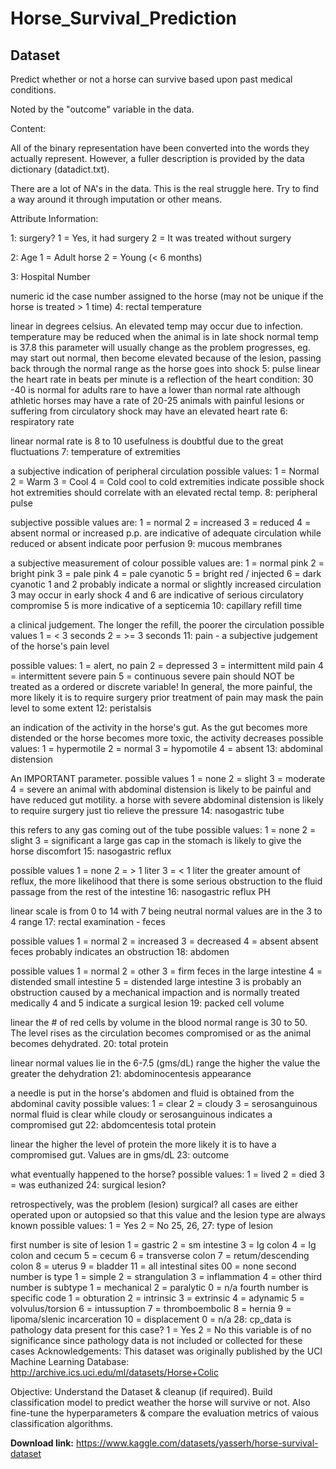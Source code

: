 # Horse_Survival_Prediction

## Dataset

Predict whether or not a horse can survive based upon past medical conditions.

Noted by the "outcome" variable in the data.

Content:

All of the binary representation have been converted into the words they actually represent. However, a fuller description is provided by the data dictionary (datadict.txt).

There are a lot of NA's in the data. This is the real struggle here. Try to find a way around it through imputation or other means.

Attribute Information:

1: surgery?
1 = Yes, it had surgery
2 = It was treated without surgery

2: Age
1 = Adult horse
2 = Young (< 6 months)

3: Hospital Number

numeric id
the case number assigned to the horse (may not be unique if the horse is treated > 1 time)
4: rectal temperature

linear
in degrees celsius.
An elevated temp may occur due to infection.
temperature may be reduced when the animal is in late shock
normal temp is 37.8
this parameter will usually change as the problem progresses, eg. may start out normal, then become elevated because of the lesion, passing back through the normal range as the horse goes into shock
5: pulse
linear
the heart rate in beats per minute
is a reflection of the heart condition: 30 -40 is normal for adults
rare to have a lower than normal rate although athletic horses may have a rate of 20-25
animals with painful lesions or suffering from circulatory shock may have an elevated heart rate
6: respiratory rate

linear
normal rate is 8 to 10
usefulness is doubtful due to the great fluctuations
7: temperature of extremities

a subjective indication of peripheral circulation
possible values:
1 = Normal
2 = Warm
3 = Cool
4 = Cold
cool to cold extremities indicate possible shock
hot extremities should correlate with an elevated rectal temp.
8: peripheral pulse

subjective
possible values are:
1 = normal
2 = increased
3 = reduced
4 = absent
normal or increased p.p. are indicative of adequate circulation while reduced or absent indicate poor perfusion
9: mucous membranes

a subjective measurement of colour
possible values are:
1 = normal pink
2 = bright pink
3 = pale pink
4 = pale cyanotic
5 = bright red / injected
6 = dark cyanotic
1 and 2 probably indicate a normal or slightly increased circulation
3 may occur in early shock
4 and 6 are indicative of serious circulatory compromise
5 is more indicative of a septicemia
10: capillary refill time

a clinical judgement. The longer the refill, the poorer the circulation
possible values
1 = < 3 seconds 2 = >= 3 seconds
11: pain - a subjective judgement of the horse's pain level

possible values:
1 = alert, no pain
2 = depressed
3 = intermittent mild pain
4 = intermittent severe pain
5 = continuous severe pain
should NOT be treated as a ordered or discrete variable!
In general, the more painful, the more likely it is to require surgery
prior treatment of pain may mask the pain level to some extent
12: peristalsis

an indication of the activity in the horse's gut. As the gut becomes more distended or the horse becomes more toxic, the activity decreases
possible values:
1 = hypermotile
2 = normal
3 = hypomotile
4 = absent
13: abdominal distension

An IMPORTANT parameter.
possible values
1 = none
2 = slight
3 = moderate
4 = severe
an animal with abdominal distension is likely to be painful and have reduced gut motility.
a horse with severe abdominal distension is likely to require surgery just tio relieve the pressure
14: nasogastric tube

this refers to any gas coming out of the tube
possible values:
1 = none
2 = slight
3 = significant
a large gas cap in the stomach is likely to give the horse discomfort
15: nasogastric reflux

possible values
1 = none
2 = > 1 liter
3 = < 1 liter
the greater amount of reflux, the more likelihood that there is some serious obstruction to the fluid passage from the rest of the intestine
16: nasogastric reflux PH

linear
scale is from 0 to 14 with 7 being neutral
normal values are in the 3 to 4 range
17: rectal examination - feces

possible values
1 = normal
2 = increased
3 = decreased
4 = absent
absent feces probably indicates an obstruction
18: abdomen

possible values
1 = normal
2 = other
3 = firm feces in the large intestine
4 = distended small intestine
5 = distended large intestine
3 is probably an obstruction caused by a mechanical impaction and is normally treated medically
4 and 5 indicate a surgical lesion
19: packed cell volume

linear
the # of red cells by volume in the blood
normal range is 30 to 50. The level rises as the circulation becomes compromised or as the animal becomes dehydrated.
20: total protein

linear
normal values lie in the 6-7.5 (gms/dL) range
the higher the value the greater the dehydration
21: abdominocentesis appearance

a needle is put in the horse's abdomen and fluid is obtained from
the abdominal cavity
possible values:
1 = clear
2 = cloudy
3 = serosanguinous
normal fluid is clear while cloudy or serosanguinous indicates a compromised gut
22: abdomcentesis total protein

linear
the higher the level of protein the more likely it is to have a compromised gut. Values are in gms/dL
23: outcome

what eventually happened to the horse?
possible values:
1 = lived
2 = died
3 = was euthanized
24: surgical lesion?

retrospectively, was the problem (lesion) surgical?
all cases are either operated upon or autopsied so that this value and the lesion type are always known
possible values:
1 = Yes
2 = No
25, 26, 27: type of lesion

first number is site of lesion
1 = gastric
2 = sm intestine
3 = lg colon
4 = lg colon and cecum
5 = cecum
6 = transverse colon
7 = retum/descending colon
8 = uterus
9 = bladder
11 = all intestinal sites
00 = none
second number is type
1 = simple
2 = strangulation
3 = inflammation
4 = other
third number is subtype
1 = mechanical
2 = paralytic
0 = n/a
fourth number is specific code
1 = obturation
2 = intrinsic
3 = extrinsic
4 = adynamic
5 = volvulus/torsion
6 = intussuption
7 = thromboembolic
8 = hernia
9 = lipoma/slenic incarceration
10 = displacement
0 = n/a
28: cp_data
is pathology data present for this case?
1 = Yes
2 = No
this variable is of no significance since pathology data is not included or collected for these cases
Acknowledgements:
This dataset was originally published by the UCI Machine Learning Database:\
http://archive.ics.uci.edu/ml/datasets/Horse+Colic

Objective:
Understand the Dataset & cleanup (if required).
Build classification model to predict weather the horse will survive or not.
Also fine-tune the hyperparameters & compare the evaluation metrics of vaious classification algorithms.


**Download link:** https://www.kaggle.com/datasets/yasserh/horse-survival-dataset 